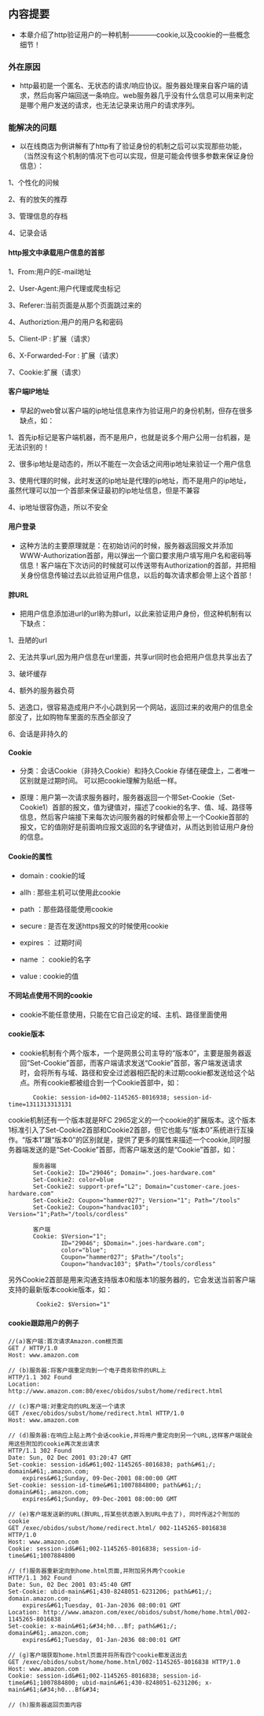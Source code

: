 ## 内容提要

* 本章介绍了http验证用户的一种机制————cookie,以及cookie的一些概念细节！

### 外在原因

* http最初是一个匿名、无状态的请求/响应协议。服务器处理来自客户端的请求，然后向客户端回送一条响应。web服务器几乎没有什么信息可以用来判定是哪个用户发送的请求，也无法记录来访用户的请求序列。

### 能解决的问题

* 以在线商店为例讲解有了http有了验证身份的机制之后可以实现那些功能，（当然没有这个机制的情况下也可以实现，但是可能会传很多参数来保证身份信息）：

1、个性化的问候

2、有的放矢的推荐

3、管理信息的存档

4、记录会话

#### http报文中承载用户信息的首部

1、From:用户的E-mail地址

2、User-Agent:用户代理或爬虫标记

3、Referer:当前页面是从那个页面跳过来的

4、Authoriztion:用户的用户名和密码

5、Client-IP : 扩展（请求）

6、X-Forwarded-For : 扩展（请求）

7、Cookie:扩展（请求）


#### 客户端IP地址

* 早起的web曾以客户端的ip地址信息来作为验证用户的身份机制，但存在很多缺点，如：

1、首先ip标记是客户端机器，而不是用户，也就是说多个用户公用一台机器，是无法识别的！

2、很多ip地址是动态的，所以不能在一次会话之间用ip地址来验证一个用户信息

3、使用代理的时候，此时发送的ip地址是代理的ip地址，而不是用户的ip地址，虽然代理可以加一个首部来保证最初的ip地址信息，但是不兼容

4、ip地址很容伪造，所以不安全


#### 用户登录

* 这种方法的主要原理就是：在初始访问的时候，服务器返回报文并添加WWW-Authorization首部，用以弹出一个窗口要求用户填写用户名和密码等信息！客户端在下次访问的时候就可以传送带有Authorization的首部，并把相关身份信息传输过去以此验证用户信息，以后的每次请求都会带上这个首部！

#### 胖URL

* 把用户信息添加进url的url称为胖url，以此来验证用户身份，但这种机制有以下缺点：

1、丑陋的url

2、无法共享url,因为用户信息在url里面，共享url同时也会把用户信息共享出去了

3、破坏缓存

4、额外的服务器负荷

5、逃逸口，很容易造成用户不小心跳到另一个网站，返回过来的收用户的信息全部没了，比如购物车里面的东西全部没了

6、会话是非持久的

#### Cookie

* 分类：会话Cookie（非持久Cookie）和持久Cookie    存储在硬盘上，二者唯一区别就是过期时间。  可以把cookie理解为贴纸一样。

* 原理：用户第一次请求服务器时，服务器返回一个带Set-Cookie（Set-Cookie1）首部的报文，值为键值对，描述了cookie的名字、值、域、路径等信息，然后客户端接下来每次访问服务器的时候都会带上一个Cookie首部的报文，它的值刚好是前面响应报文返回的名字键值对，从而达到验证用户身份的信息。

#### Cookie的属性

* domain : cookie的域

* allh : 那些主机可以使用此cookie

* path ：那些路径能使用cookie

* secure : 是否在发送https报文的时候使用cookie

* expires ： 过期时间

* name ： cookie的名字

* value : cookie的值

#### 不同站点使用不同的cookie

 
 * cookie不能任意使用，只能在它自己设定的域、主机、路径里面使用

#### cookie版本

 * cookie机制有个两个版本，一个是网景公司主导的“版本0”，主要是服务器返回“Set-Cookie”首部，而客户端请求发送“Cookie”首部，客户端发送请求时，会将所有与域、路径和安全过滤器相匹配的未过期cookie都发送给这个站点。所有cookie都被组合到一个Cookie首部中，如：

 ``` 
 		Cookie: session-id=002-1145265-8016938; session-id-time=1311313313131
 ```

 cookie机制还有一个版本就是RFC 2965定义的一个cookie的扩展版本。这个版本1标准引入了Set-Cookie2首部和Cookie2首部，但它也能与“版本0”系统进行互操作。“版本1”跟“版本0”的区别就是，提供了更多的属性来描述一个cookie,同时服务器端发送的是“Set-Cookie”首部，而客户端发送的是“Cookie”首部，如：

 ```
 		服务器端
 	 	Set-Cookie2: ID="29046"; Domain=".joes-hardware.com"
 	 	Set-Cookie2: color=blue
 	 	Set-Cookie2: support-pref="L2"; Domain="customer-care.joes-hardware.com"
 	 	Set-Cookie2: Coupon="hammer027"; Version="1"; Path="/tools"
 	 	Set-Cookie2: Coupon="handvac103"; Version="1";Path="/tools/cordless"

 	 	客户端
 	 	Cookie: $Version="1";
 	 			ID="29046"; $Domain=".joes-hardware.com";
 	 			color="blue";
 	 			Coupon="hammer027"; $Path="/tools";
 	 			Coupon="handvac103"; $Path="/tools/cordless"
 ```

另外Cookie2首部是用来沟通支持版本0和版本1的服务器的，它会发送当前客户端支持的最新版本cookie版本，如：

```
		Cookie2: $Version="1"
```


#### cookie跟踪用户的例子
```
//(a)客户端:首次请求Amazon.com根页面
GET / HTTP/1.0
Host: www.amazon.com

// (b)服务器:将客户端重定向到一个电子商务软件的URL上
HTTP/1.1 302 Found
Location: http://www.amazon.com:80/exec/obidos/subst/home/redirect.html

// (c)客户端:对重定向的URL发送一个请求
GET /exec/obidos/subst/home/redirect.html HTTP/1.0
Host: www.amazon.com

// (d)服务器:在响应上贴上两个会话cookie,并将用户重定向到另一个URL,这样客户端就会用这些附加的cookie再次发出请求
HTTP/1.1 302 Found
Date: Sun, 02 Dec 2001 03:20:47 GMT
Set-cookie: session-id&#61;002-1145265-8016838; path&#61;/; domain&#61;.amazon.com;
    expires&#61;Sunday, 09-Dec-2001 08:00:00 GMT
Set-cookie: session-id-time&#61;1007884800; path&#61;/; domain&#61;.amazon.com;
    expires&#61;Sunday, 09-Dec-2001 08:00:00 GMT

// (e)客户端发送新的URL(胖URL,将某些状态嵌入到URL中去了), 同时传送2个附加的cookie
GET /exec/obidos/subst/home/redirect.html/ 002-1145265-8016838 HTTP/1.0
Host: www.amazon.com
Cookie: session-id&#61;002-1145265-8016838; session-id-time&#61;1007884800

// (f)服务器重新定向到home.html页面,并附加另外两个cookie
HTTP/1.1 302 Found
Date: Sun, 02 Dec 2001 03:45:40 GMT
Set-Cookie: ubid-main&#61;430-8248051-6231206; path&#61;/; domain.amazon.com;
    expires&#61;Tuesday, 01-Jan-2036 08:00:01 GMT
Location: http://www.amazon.com/exec/obidos/subst/home/home.html/002-1145265-8016838
Set-cookie: x-main&#61;&#34;h0...Bf; path&#61;/; domain&#61;.amazon.com;
    expires&#61;Tuesday, 01-Jan-2036 08:00:01 GMT

// (g)客户端获取home.html页面并将所有四个cookie都发送出去
GET /exec/obidos/subst/home/home.html/002-1145265-8016838 HTTP/1.0
Host: www.amazon.com
Cookie: session-id&#61;002-1145265-8016838; session-id-time&#61;1007884800; ubid-main&#61;430-8248051-6231206; x-main&#61;&#34;h0...Bf&#34;

// (h)服务器返回页面内容
```





